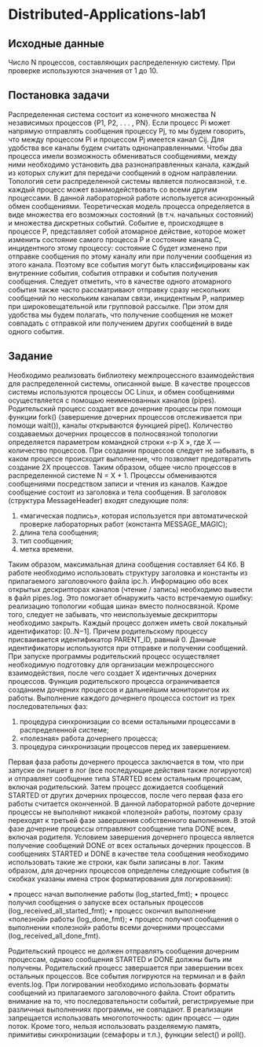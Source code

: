# Distributed-Applications-lab1
## Исходные данные
Число N процессов, составляющих распределенную систему. При проверке
используются значения от 1 до 10.

## Постановка задачи
Распределенная система состоит из конечного множества N независимых процессов
{P1, P2, . . . , PN}. Если процесс Pi может напрямую отправлять сообщения процессу Pj, то
мы будем говорить, что между процессом Pi и процессом Pj имеется канал Cij. Для
удобства все каналы будем считать однонаправленными. Чтобы два процесса имели
возможность обмениваться сообщениями, между ними необходимо установить два
разнонаправленных канала, каждый из которых служит для передачи сообщений в одном
направлении. Топология сети распределенной системы является полносвязной, т.е.
каждый процесс может взаимодействовать со всеми другим процессами. В данной
лабораторной работе используется асинхронный обмен сообщениями.
Теоретическая модель процесса определяется в виде множества его возможных
состояний (в т.ч. начальных состояний) и множества дискретных событий. Событие e,
происходящее в процессе P, представляет собой атомарное действие, которое может
изменить состояние самого процесса P и состояние канала C, инцидентного этому
процессу: состояние C будет изменено при отправке сообщения по этому каналу или при
получении сообщения из этого канала. Поэтому все события могут быть
классифицированы как внутренние события, события отправки и события получения
сообщения. Следует отметить, что в качестве одного атомарного события также часто
рассматривают отправку сразу нескольких сообщений по нескольким каналам связи,
инцидентным P, например при широковещательной или групповой рассылке. При этом
для удобства мы будем полагать, что получение сообщения не может совпадать с
отправкой или получением других сообщений в виде одного события.

## Задание
Необходимо реализовать библиотеку межпроцессного взаимодействия для
распределенной системы, описанной выше. В качестве процессов системы используются
процессы ОС Linux, и обмен сообщениями осуществляется с помощью неименованных
каналов (pipes). Родительский процесс создает все дочерние процессы при помощи
функции fork() (завершение дочерних процессов отслеживается при помощи wait()),
каналы открываются функцией pipe().
Количество создаваемых дочерних процессов в полносвязной топологии
определяется параметром командной строки «-p X », где X — количество процессов. При
создании процессов следует не забывать, в каком процессе происходит выполнение, что
позволяет предотвратить создание 2X процессов. Таким образом, общее число процессов в
распределенной системе N = X + 1.
Процессы обмениваются сообщениями посредством записи и чтения из каналов.
Каждое сообщение состоит из заголовка и тела сообщения. В заголовок (структура
MessageHeader) входят следующие поля:

1. «магическая подпись», которая используется при автоматической проверке
лабораторных работ (константа MESSAGE_MAGIC);
2. длина тела сообщения;
3. тип сообщения;
4. метка времени.

Таким образом, максимальная длина сообщения составляет 64 Кб. В работе необходимо
использовать структуру заголовка и константы из прилагаемого заголовочного файла
ipc.h.
Информацию обо всех открытых дескрипторах каналов (чтение / запись)
необходимо вывести в файл pipes.log. Это помогает обнаружить часто встречаемую
ошибку: реализацию топологии «общая шина» вместо полносвязной. Кроме того, следует
не забывать, что неиспользуемые дескрипторы необходимо закрыть.
Каждый процесс должен иметь свой локальный идентификатор: [0..N−1]. Причем
родительскому процессу присваивается идентификатор PARENT_ID, равный 0. Данные
идентификаторы используются при отправке и получении сообщений.
При запуске программы родительский процесс осуществляет необходимую
подготовку для организации межпроцессного взаимодействия, после чего создает X
идентичных дочерних процессов. Функция родительского процесса ограничивается
созданием дочерних процессов и дальнейшим мониторингом их работы.
Выполнение каждого дочернего процесса состоит из трех последовательных фаз:

1. процедура синхронизации со всеми остальными процессами в распределенной
системе;
2. «полезная» работа дочернего процесса;
3. процедура синхронизации процессов перед их завершением.

Первая фаза работы дочернего процесса заключается в том, что при запуске он пишет в
лог (все последующие действия также логируются) и отправляет сообщение типа
STARTED всем остальным процессам, включая родительский. Затем процесс дожидается
сообщений STARTED от других дочерних процессов, после чего первая фаза его работы
считается оконченной. В данной лабораторной работе дочерние процессы не выполняют
никакой «полезной» работы, поэтому сразу переходят к третьей фазе завершения
собственного выполнения. В этой фазе дочерние процессы отправляют сообщение типа
DONE всем, включая родителя. Условием завершения дочернего процесса является
получение сообщений DONE от всех остальных дочерних процессов. В сообщениях
STARTED и DONE в качестве тела сообщения необходимо использовать такие же строки,
как были записаны в лог. Таким образом, для дочерних процессов определены следующие
события (в скобках указаны имена строк форматирования для логирования):

• процесс начал выполнение работы (log_started_fmt);
• процесс получил сообщения о запуске всех остальных процессов
(log_received_all_started_fmt);
• процесс окончил выполнение «полезной» работы (log_done_fmt);
• процесс получил сообщения о выполнении «полезной» работы всеми дочерними
процессами (log_received_all_done_fmt).

Родительский процесс не должен отправлять сообщения дочерним процессам,
однако сообщения STARTED и DONE должны быть им получены. Родительский процесс
завершается при завершении всех остальных процессов.
Все события логируются на терминал и в файл events.log. При логировании
необходимо использовать форматы сообщений из прилагаемого заголовочного файла.
Стоит обратить внимание на то, что последовательности событий, регистрируемые при
различных выполнениях программы, не совпадают.
В реализации запрещается использовать многопоточность: один процесс — один
поток. Кроме того, нельзя использовать разделяемую память, примитивы синхронизации
(семафоры и т.п.), функции select() и poll().
